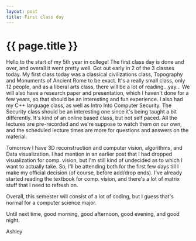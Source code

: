 ```yaml
---
layout: post
title: First class day
---
```


{{ page.title }}
==============

Hello to the start of my 5th year in college! The first class day is done and over, and overall it went pretty well. Got out early in 2 of the 3 classes today. My first class today was a classical civilizations class, Topography and Monuments of Ancient Rome to be exact. It's a really small class, only 12 people, and as a liberal arts class, there will be a lot of reading...yay... We will also have a research paper and presentation, which I haven't done for a few years, so that should be an interesting and fun experience. I also had my C++ language class, as well as Intro Into Computer Security. The Security class should be an interesting one since it's being taught a bit differently. It's kind of an online based class, but not self paced. All the lectures are pre-recorded and we're suppose to watch them on our own, and the scheduled lecture times are more for questions and answers on the material.

Tomorrow I have 3D reconstruction and computer vision, algorithms, and Data visualization. I had mention in an earlier post that I had dropped visualization for comp. vision, but I'm still kind of undecided as to which I want to actually take. So, I'll be attending both for the first few days till I make my official decision (of course, before add/drop ends).  I've already started reading the textbook for comp. vision, and there's a lot of matrix stuff that I need to refresh on.

Overall, this semester will consist of a lot of coding, but I guess that's normal for a computer science major.

Until next time, good morning, good afternoon, good evening, and good night.

Ashley